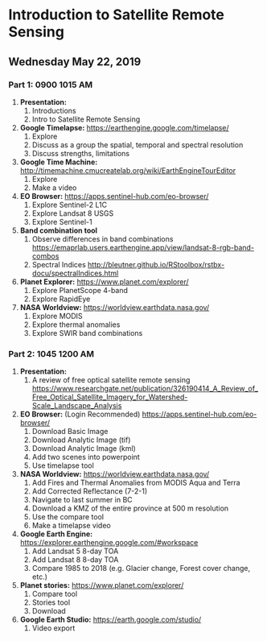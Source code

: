 # Introduction to Satellite Remote Sensing 

## Wednesday May 22, 2019 

### Part 1: 0900 1015 AM

1. **Presentation:**
   1. Introductions
   1. Intro to Satellite Remote Sensing
1. **Google Timelapse:** https://earthengine.google.com/timelapse/
   1. Explore
   1. Discuss as a group the spatial, temporal and spectral resolution
   1. Discuss strengths, limitations
1. **Google Time Machine:** http://timemachine.cmucreatelab.org/wiki/EarthEngineTourEditor
   1. Explore
   1. Make a video
1. **EO Browser:** https://apps.sentinel-hub.com/eo-browser/
   1. Explore Sentinel-2 L1C
   1. Explore Landsat 8 USGS
   1. Explore Sentinel-1 
1. **Band combination tool** 
   1. Observe differences in band combinations https://emaprlab.users.earthengine.app/view/landsat-8-rgb-band-combos
   1. Spectral Indices http://bleutner.github.io/RStoolbox/rstbx-docu/spectralIndices.html
1. **Planet Explorer:** https://www.planet.com/explorer/
   1. Explore PlanetScope 4-band 
   1. Explore RapidEye 
1. **NASA Worldview:** https://worldview.earthdata.nasa.gov/ 
   1. Explore MODIS 
   1. Explore thermal anomalies 
   1. Explore SWIR band combinations

### Part 2: 1045 1200 AM

1. **Presentation:**
   1. A review of free optical satellite remote sensing https://www.researchgate.net/publication/326190414_A_Review_of_Free_Optical_Satellite_Imagery_for_Watershed-Scale_Landscape_Analysis 
1. **EO Browser:** (Login Recommended) https://apps.sentinel-hub.com/eo-browser/
   1. Download Basic Image
   1. Download Analytic Image (tif)
   1. Download Analytic Image (kml)
   1. Add two scenes into powerpoint 
   1. Use timelapse tool
1. **NASA Worldview:** https://worldview.earthdata.nasa.gov/
   1. Add Fires and Thermal Anomalies from MODIS Aqua and Terra
   1. Add Corrected Reflectance (7-2-1)
   1. Navigate to last summer in BC
   1. Download a KMZ of the entire province at 500 m resolution
   1. Use the compare tool 
   1. Make a timelapse video
1. **Google Earth Engine:** https://explorer.earthengine.google.com/#workspace 
   1. Add Landsat 5 8-day TOA 
   1. Add Landsat 8 8-day TOA
   1. Compare 1985 to 2018 (e.g. Glacier change, Forest cover change, etc.)
1. **Planet stories:** https://www.planet.com/explorer/
   1. Compare tool
   1. Stories tool
   1. Download
1. **Google Earth Studio:** https://earth.google.com/studio/
   1. Video export
